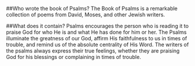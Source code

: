 ##Who wrote the book of Psalms?
The Book of Psalms is a remarkable collection of poems from David, Moses, and other Jewish writers.

##What does it contain?
Psalms encourages the person who is reading it to praise God for who He is and what He has done for him or her. The Psalms illuminate the greatness of our God, affirm His faithfulness to us in times of trouble, and remind us of the absolute centrality of His Word. The writers of the psalms always express their true feelings, whether they are praising God for his blessings or complaining in times of trouble.
